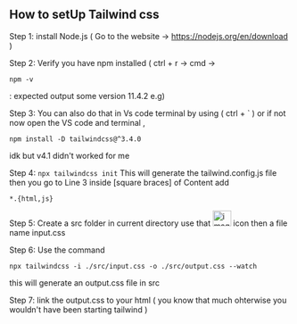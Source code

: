 ## How to setUp Tailwind css 
Step 1:
install Node.js ( Go to the website -> https://nodejs.org/en/download )


Step 2:
Verify you have npm installed ( ctrl + r -> cmd -> 
``` 
npm -v 
```
: expected output some version 11.4.2 e.g)


Step 3:
You can also do that in Vs code terminal by using ( ctrl + ` ) or if not now open the VS code and terminal ,
```
npm install -D tailwindcss@^3.4.0
```
idk but v4.1 didn't worked for me 


Step 4:
```npx tailwindcss init``` This will generate the tailwind.config.js file then you go to Line 3 inside [square braces] of Content add
```
*.{html,js}
```


Step 5:
Create a src folder in current directory use that <img width="33" height="28" alt="image" src="https://github.com/user-attachments/assets/e628bed9-2b82-43fd-9b62-4e1fbc8223c3" /> icon then a file name input.css 


Step 6:
Use the command
```
npx tailwindcss -i ./src/input.css -o ./src/output.css --watch
```
this will generate an output.css file in src 


Step 7:
link the output.css to your html ( you know that much ohterwise you wouldn't have been starting tailwind ) 

